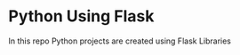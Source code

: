 <h1>Python Using Flask</h1>

<p>
  In this repo Python projects are created using Flask Libraries
</p>


